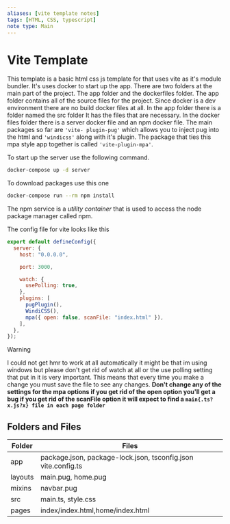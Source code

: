 ```yaml
---
aliases: [vite template notes]
tags: [HTML, CSS, typescript]
note type: Main
---
```


# Vite Template

This template is a basic html css js template for that uses vite as it's module bundler. It's uses docker to start up the app. There are two folders at the main part of the project. The app folder and the dockerfiles folder. The app folder contains all of the source files for the project. Since docker is a dev environment there are no build docker files at all. In the app folder there is a folder named the src folder It has the files that are necessary. In the docker files folder there is a server docker file and an npm docker file. The main packages so far are `'vite- plugin-pug'` which allows you to inject pug into the html and `'windicss'` along with it's plugin. The package that ties this mpa style app together is called `'vite-plugin-mpa'`.

To start up the server use the following command.

```bash
docker-compose up -d server
```

To download packages use this one

```bash
docker-compose run --rm npm install
```

The npm service is a _utility container_ that is used to access the node package manager called npm.

The config file for vite looks like this

```javascript
export default defineConfig({
  server: {
    host: "0.0.0.0",

    port: 3000,

    watch: {
      usePolling: true,
    },
    plugins: [
      pugPlugin(),
      WindiCSS(),
      mpa({ open: false, scanFile: "index.html" }),
    ],
  },
});
```

> [!Warning]
> I could not get hmr to work at all automatically it might be that im using windows but please don't get rid of watch at all or the use polling setting that put in it is very important. This means that every time you make a change you must save the file to see any changes. **Don't change any of the settings for the mpa options if you get rid of the open option you'll get a bug if you get rid of the scanFile option it will expect to find a `main{.ts?x.js?x} file in each page folder`**

## Folders and Files

| Folder  | Files                                                         |
| ------- | ------------------------------------------------------------- |
| app     | package.json, package-lock.json, tsconfig.json vite.config.ts |
| layouts | main.pug, home.pug                                            |
| mixins  | navbar.pug                                                    |
| src     | main.ts, style.css                                            |
| pages   | index/index.html,home/index.html                              |
